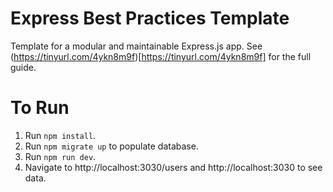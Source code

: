 # Express Best Practices Template

Template for a modular and maintainable Express.js app. See (https://tinyurl.com/4ykn8m9f)[https://tinyurl.com/4ykn8m9f] for the full guide.

# To Run

1. Run `npm install`.
2. Run `npm migrate up` to populate database.
3. Run `npm run dev`.
4. Navigate to http://localhost:3030/users and http://localhost:3030 to see data.
